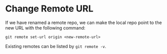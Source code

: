 # Change Remote URL

If we have renamed a remote repo, we can make the local repo point to the new URL with the following command:

```console
git remote set-url origin <new-remote-url>
```

Existing remotes can be listed by `git remote -v`.
